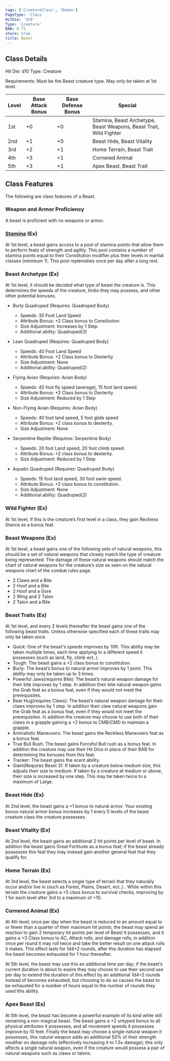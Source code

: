 ```yaml
---
tags: ['CreatureClass', 'Demon']
PageType: 'Class'
HitDie: 'd10'
Type: 'Creature'
BAB: 0.75
share: true
title: Beast
---
```


## Class Details
Hit Die:  d10
Type: Creature

Requirements: Must be the Beast creature type. May only be taken at 1st level.

|Level|Base Attack Bonus|Base Defense Bonus|Special|
|---|---|---|---|
|1st|+0|+0|Stamina, Beast Archetype, Beast Weapons, Beast Trait, Wild Fighter|
|2nd|+1|+0|Beast Hide, Beast Vitality|
|3rd|+2|+1|Home Terrain, Beast Trait|
|4th|+3|+1|Cornered Animal|
|5th|+3|+1|Apex Beast, Beast Trait|

## Class Features

The following are class features of a Beast.

### Weapon and Armor Proficiency

A beast is proficient with no weapons or armor.

<h3><a href="/NicheD20/Combat%20Rules/Combat%20Statistics/#stamina">Stamina</a> (Ex)</h3>

At 1st level, a beast gains access to a pool of stamina points that allow them to perform feats of strength and agility. This pool contains a number of stamina points equal to their Constitution modifier plus their levels in martial classes (minimum 1). This pool replenishes once per day after a long rest.

### Beast Archetype (Ex)

At 1st level, it should be decided what type of beast the creature is. This determines the speeds of the creature, limbs they may possess, and other other potential bonuses.

- Burly Quadruped (Requires: Quadruped Body)
    - Speeds: 30 Foot Land Speed
    - Attribute Bonus: +2 Class bonus to Constitution
    - Size Adjustment: Increases by 1 Step.
    - Additional ability: Quadruped(3)
- Lean Quadruped (Requires: Quadruped Body)
    - Speeds: 40 Foot Land Speed
    - Attribute Bonus: +2 Class bonus to Dexterity
    - Size Adjustment: None
    - Additional ability: Quadruped(2)

- Flying Avian (Requires: Avian Body)
    - Speeds: 40 foot fly speed (average), 15 foot land speed.
    - Attribute Bonus: +2 Class bonus to Dexterity.
    - Size Adjustment: Reduced by 1 Step
- Non-Flying Avian (Requires: Avian Body)
    - Speeds: 40 foot land speed, 5 foot glide speed
    - Attribute Bonus: +2 class bonus to dexterity.
    - Size Adjustment: None
- Serpentine Reptile (Requires: Serpentine Body)
    - Speeds: 20 foot Land speed, 20 foot climb speed.
    - Attribute Bonus: +2 class bonus to dexterity.
    - Size Adjustment: Reduced by 1 Step
- Aquatic Quadruped (Requires: Quadruped Body)
    - Speeds: 15 foot land speed, 30 foot swim speed.
    - Attribute Bonus: +2 class bonus to constitution.
    - Size Adjustment: None
    - Additional ability: Quadruped(2)

### Wild Fighter (Ex)

At 1st level, If this is the creature’s first level in a class, they gain Reckless Stance as a bonus feat.

### Beast Weapons (Ex)

At 1st level, a beast gains one of the following sets of natural weapons, this should be a set of natural weapons that closely match the type of creature being represented. The damage of these natural weapons should match the chart of natural weapons for the creature’s size as seen on the natural weapons chart of the combat rules page.

- 2 Claws and a Bite
- 2 Hoof and a Bite
- 2 Hoof and a Gore
- 2 Wing and 2 Talon
- 2 Talon and a Bite

### Beast Traits (Ex)

At 1st level, and every 2 levels thereafter the beast gains one of the following beast traits. Unless otherwise specified each of these traits may only be taken once.

- Quick: One of the beast's speeds improves by 10ft. This ability may be taken multiple times, each time applying to a different speed it possesses (such as land, fly, climb ect..).
- Tough: The beast gains a +2 class bonus to constitution.
- Burly: The beast’s bonus to natural armor improves by 1 point. This ability may only be taken up to 3 times.
- Powerful Jaws(requires Bite): The beast’s natural weapon damage for their bite improves by 1 step. In addition their bite natural weapon gains the Grab feat as a bonus feat, even if they would not meet the prerequisites.
- Bear Hug(requires Claws): The beast’s natural weapon damage for their claws improves by 1 step. In addition their claw natural weapons gain the Grab feat as a bonus feat, even if they would not meet the prerequisites. In addition the creature may choose to use both of their claws in a grapple gaining a +2 bonus to CMB/CMD to maintain a grapple.
- Animalistic Maneuvers: The beast gains the Reckless Maneuvers feat as a bonus feat.
- True Bull Rush: The beast gains Forceful Bull rush as a bonus feat. In addition the creature may use their Hit Dice in place of their BAB for determining the bonuses from this feat.
- Tracker: The beast gains the scent ability.
- Giant(Requires Beast 3): If taken by a creature below medium size, this adjusts their size to medium. If taken by a creature at medium or above, their size is increased by one step. This may be taken twice to a maximum of Large.

### Beast Hide (Ex)

At 2nd level, the beast gains a +1 bonus to natural armor. Your existing bonus natural armor bonus increases by 1 every 5 levels of the beast creature class the creature possesses.

### Beast Vitality (Ex)

At 2nd level, the beast gains an additional 2 hit points per level of beast. In addition the beast gains Great Fortitude as a bonus feat; if the beast already possesses this feat they may instead gain another general feat that they qualify for.

### Home Terrain (Ex)

At 3rd level, the beast selects a single type of terrain that they naturally occur and/or live in (such as Forest, Plains, Desert, ect..) . While within this terrain the creature gains a +5 class bonus to survival checks, improving by 1 for each level after 3rd to a maximum of +10.

### Cornered Animal (Ex)

At 4th level, once per day when the beast is reduced to an amount equal to or fewer than a quarter of their maximum hit points, the beast may spend an reaction to gain 2 temporary hit points per level of Beast it possesses, and it gains a +3 Class bonus to AC, Attack rolls, and damage rolls; in addition once per round it may roll twice and take the better result on one attack rolls it makes. This effect lasts for 1d4+2 rounds, after this duration has elapsed the beast becomes exhausted for 1 hour thereafter.

At 5th level, the beast may use this an additional time per day; if the beast’s current duration is about to expire they may choose to use their second use per day to extend the duration of this effect by an additional 1d4+2 rounds instead of becomes exhausted; but choosing to do so causes the beast to be exhausted for a number of hours equal to the number of rounds they used this ability.

### Apex Beast (Ex)

At 5th level, the beast has become a powerful example of its kind while still remaining a non-magical beast. The beast gains a +2 untyped bonus to all physical attributes it possesses, and all movement speeds it possesses improve by 10 feet. Finally the beast may choose a single natural weapon it possesses, this natural weapon adds an additional 50% of their strength modifier on damage rolls (effectively increasing it to 1.5x damage); this only affects a single natural weapon, even if the creature would possess a pair of natural weapons such as claws or talons.